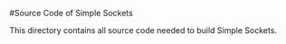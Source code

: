 #Source Code of Simple Sockets

This directory contains all source code needed to build Simple Sockets.

